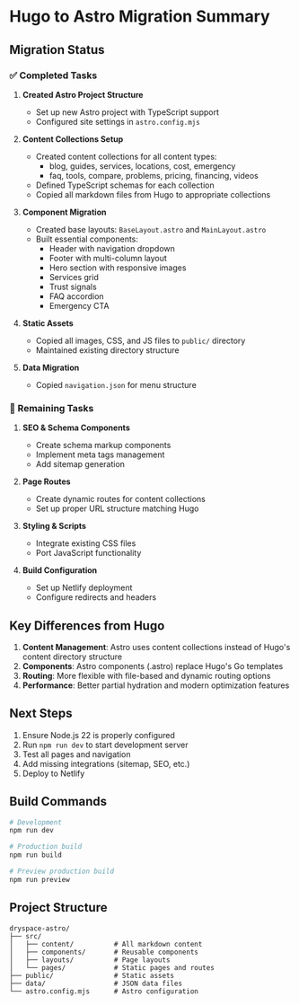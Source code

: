 # Hugo to Astro Migration Summary

## Migration Status

### ✅ Completed Tasks

1. **Created Astro Project Structure**
   - Set up new Astro project with TypeScript support
   - Configured site settings in `astro.config.mjs`

2. **Content Collections Setup**
   - Created content collections for all content types:
     - blog, guides, services, locations, cost, emergency
     - faq, tools, compare, problems, pricing, financing, videos
   - Defined TypeScript schemas for each collection
   - Copied all markdown files from Hugo to appropriate collections

3. **Component Migration**
   - Created base layouts: `BaseLayout.astro` and `MainLayout.astro`
   - Built essential components:
     - Header with navigation dropdown
     - Footer with multi-column layout
     - Hero section with responsive images
     - Services grid
     - Trust signals
     - FAQ accordion
     - Emergency CTA

4. **Static Assets**
   - Copied all images, CSS, and JS files to `public/` directory
   - Maintained existing directory structure

5. **Data Migration**
   - Copied `navigation.json` for menu structure

### 🚧 Remaining Tasks

1. **SEO & Schema Components**
   - Create schema markup components
   - Implement meta tags management
   - Add sitemap generation

2. **Page Routes**
   - Create dynamic routes for content collections
   - Set up proper URL structure matching Hugo

3. **Styling & Scripts**
   - Integrate existing CSS files
   - Port JavaScript functionality

4. **Build Configuration**
   - Set up Netlify deployment
   - Configure redirects and headers

## Key Differences from Hugo

1. **Content Management**: Astro uses content collections instead of Hugo's content directory structure
2. **Components**: Astro components (.astro) replace Hugo's Go templates
3. **Routing**: More flexible with file-based and dynamic routing options
4. **Performance**: Better partial hydration and modern optimization features

## Next Steps

1. Ensure Node.js 22 is properly configured
2. Run `npm run dev` to start development server
3. Test all pages and navigation
4. Add missing integrations (sitemap, SEO, etc.)
5. Deploy to Netlify

## Build Commands

```bash
# Development
npm run dev

# Production build
npm run build

# Preview production build
npm run preview
```

## Project Structure

```
dryspace-astro/
├── src/
│   ├── content/          # All markdown content
│   ├── components/       # Reusable components
│   ├── layouts/          # Page layouts
│   └── pages/            # Static pages and routes
├── public/               # Static assets
├── data/                 # JSON data files
└── astro.config.mjs      # Astro configuration
```